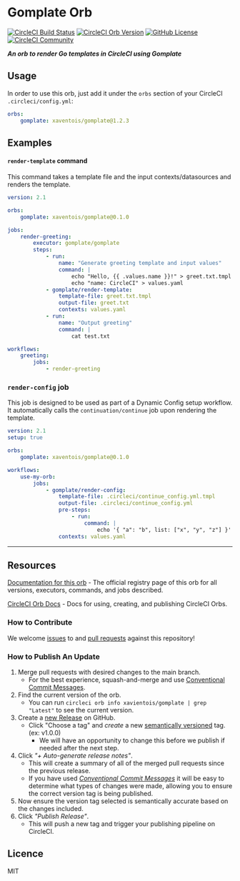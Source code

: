 # Gomplate Orb

[![CircleCI Build Status](https://circleci.com/gh/Xavientois/gomplate-orb.svg?style=shield "CircleCI Build Status")](https://circleci.com/gh/Xavientois/gomplate-orb) [![CircleCI Orb Version](https://badges.circleci.com/orbs/xavientois/gomplate.svg)](https://circleci.com/orbs/registry/orb/xavientois/gomplate) [![GitHub License](https://img.shields.io/badge/license-MIT-lightgrey.svg)](https://raw.githubusercontent.com/Xavientois/gomplate-orb/master/LICENSE) [![CircleCI Community](https://img.shields.io/badge/community-CircleCI%20Discuss-343434.svg)](https://discuss.circleci.com/c/ecosystem/orbs)

_**An orb to render Go templates in CircleCI using Gomplate**_

## Usage

In order to use this orb, just add it under the `orbs` section of your CircleCI `.circleci/config.yml`:

```yaml
orbs:
    gomplate: xaventois/gomplate@1.2.3
```

## Examples

#### `render-template` command

This command takes a template file and the input contexts/datasources and renders the template.

```yaml
version: 2.1

orbs:
    gomplate: xaventois/gomplate@0.1.0

jobs:
    render-greeting:
        executor: gomplate/gomplate
        steps:
            - run:
                name: "Generate greeting template and input values"
                command: |
                    echo "Hello, {{ .values.name }}!" > greet.txt.tmpl
                    echo "name: CircleCI" > values.yaml
            - gomplate/render-template:
                template-file: greet.txt.tmpl
                output-file: greet.txt
                contexts: values.yaml
            - run:
                name: "Output greeting"
                command: |
                    cat test.txt

workflows:
    greeting:
        jobs:
            - render-greeting
```

### `render-config` job

This job is designed to be used as part of a Dynamic Config setup workflow. It automatically calls the `continuation/continue` job upon rendering the template.

```yaml
version: 2.1
setup: true

orbs:
    gomplate: xaventois/gomplate@0.1.0

workflows:
    use-my-orb:
        jobs:
            - gomplate/render-config:
                template-file: .circleci/continue_config.yml.tmpl
                output-file: .circleci/continue_config.yml
                pre-steps:
                    - run:
                        command: |
                            echo '{ "a": "b", list: ["x", "y", "z"] }' > values.yaml
                contexts: values.yaml
```

---

## Resources

[Documentation for this orb](https://circleci.com/orbs/registry/orb/xavientois/gomplate) - The official registry page of this orb for all versions, executors, commands, and jobs described.

[CircleCI Orb Docs](https://circleci.com/docs/2.0/orb-intro/#section=configuration) - Docs for using, creating, and publishing CircleCI Orbs.

### How to Contribute

We welcome [issues](https://github.com/Xavientois/gomplate-orb/issues) to and [pull requests](https://github.com/Xavientois/gomplate-orb/pulls) against this repository!

### How to Publish An Update
1. Merge pull requests with desired changes to the main branch.
    - For the best experience, squash-and-merge and use [Conventional Commit Messages](https://conventionalcommits.org/).
2. Find the current version of the orb.
    - You can run `circleci orb info xavientois/gomplate | grep "Latest"` to see the current version.
3. Create a [new Release](https://github.com/Xavientois/gomplate-orb/releases/new) on GitHub.
    - Click "Choose a tag" and _create_ a new [semantically versioned](http://semver.org/) tag. (ex: v1.0.0)
      - We will have an opportunity to change this before we publish if needed after the next step.
4.  Click _"+ Auto-generate release notes"_.
    - This will create a summary of all of the merged pull requests since the previous release.
    - If you have used _[Conventional Commit Messages](https://conventionalcommits.org/)_ it will be easy to determine what types of changes were made, allowing you to ensure the correct version tag is being published.
5. Now ensure the version tag selected is semantically accurate based on the changes included.
6. Click _"Publish Release"_.
    - This will push a new tag and trigger your publishing pipeline on CircleCI.

## Licence

MIT